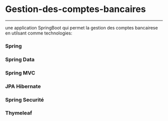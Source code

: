 #                                              Gestion-des-comptes-bancaires
__________________________________________________________________________________________________________________________

 une application SpringBoot qui permet la gestion des comptes bancairese en utilsant comme technologies:
 ### Spring
 ### Spring Data
 ### Spring MVC
 ### JPA Hibernate
 ### Spring Securité
 ### Thymeleaf
